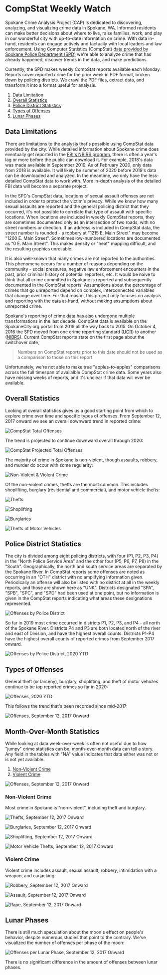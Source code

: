 # CompStat Weekly Watch

Spokane Crime Analysis Project (CAP) is dedicated to discovering, analyzing, and visualizing crime data in Spokane, WA. Informed residents can make better decisions about where to live, raise families, work, and play in our wonderful city with up-to-date information on crime. With data in-hand, residents can engage actively and factually with local leaders and law enforcement. Using Computer Statistics (CompStat) [data provided by Spokane Police Department (SPD)](https://my.spokanecity.org/police/prevention/compstat/) we're able to analyze crime that has already happened, discover trends in the data, and make predictions.

Currently, the SPD makes weekly CompStat reports available each Monday. Reports cover reported crime for the prior week in PDF format, broken down by policing districts. We crawl the PDF files, extract data, and transform it into a format useful for analysis.

1. [Data Limitation](#data-limitations)
1. [Overall Statistics](#overall-statistics)
1. [Police District Statistics](#police-district-statistics)
1. [Types of Offenses](#types-of-offenses)
1. [Lunar Phases](#lunar-phases)

## Data Limitations

There are limitations to the analysis that's possible using CompStat data provided by the city. While detailed information about Spokane crime does eventually get reported in the [FBI's NBIRS program](https://crime-data-explorer.fr.cloud.gov/downloads-and-docs), there is often a year's lag or more before the public can download it. For example, 2018's data was made available in September 2019. As of February 2020, only data from 2018 is available. It will likely be summer of 2020 before 2019's data can be downloaded and analyzed. In the meantime, we only have the less-detailed CompStat data to work with. More in-depth analysis of the detailed FBI data will become a separate project.

In the SPD's CompStat data, locations of sexual assault offenses are not included in order to protect the victim's privacy. While we know how many sexual assaults are reported and the general policing district that they occurred, it's not possible to correlate that type of assault with specific locations. When locations are included in weekly CompStat reports, they are sometimes documented only as an intersection of two roads, with no street numbers or direction. If an address is included in CompStat data, the street number is rounded - a robbery at "1215 E. Main Street" may become "1200 E. Main Street". Sometimes low-numbered locations are documented as "0 E. Main Street". This makes density or "heat" mapping difficult, and the resulting graphics unreliable.

It is also well-known that many crimes are not reported to the authorities. This phenomena occurs for a number of reasons depending on the community - social pressures, negative law enforcement encounters in the past, prior criminal history of potential reporters, etc. It would be naive to think that all crime committed in Spokane is reported and subsequently documented in the CompStat reports. Assumptions about the percentage of crimes that go unreported depend on complex, interconnected variables that change over time. For that reason, this project only focuses on analysis and reporting with the data at-hand, without making assumptions about unreported crime.

Spokane's reporting of crime data has also undergone multiple transformations in the last decade. CompStat data is available on the SpokaneCity.org portal from 2019 all the way back to 2015. On October 4, 2016 the SPD moved from one crime reporting standard ([UCR](https://www.ucrdatatool.gov/)) to another ([NIBRS](https://www.fbi.gov/services/cjis/ucr/nibrs)). Current CompStat reports state on the first page about the switchover date,

> Numbers on CompStat reports prior to this date should not be used as a comparison to those on this report.

Unfortunately, we're not able to make true "apples-to-apples" comparisons across the full timespan of availalble CompStat crime data. Some years also have missing weeks of reports, and it's unclear if that data will ever be available.

## Overall Statistics

Looking at overall statistics gives us a good starting point from which to explore crime over time and specific types of offenses. From September 12, 2017 onward we see an overall downward trend in reported crime:

![CompStat Total Offenses](./figures/plot.offenses_over_time-1.png)

The trend is projected to continue downward overall through 2020:

![CompStat Projected Total Offenses](./figures/plot.offenses_over_time_pred-1.png)

The majority of crime in Spokane is non-violent, though assaults, robbery, and murder do occur with some regularity:

![Non-Violent & Violent Crime](./figures/plot.offenses_over_time_violence-1.png)

Of the non-violent crimes, thefts are the most common. This includes shoplifting, burglary (residential and commercial), and motor vehicle thefts:

![Thefts](./figures/plot.theft_over_time-1.png)

![Shoplifting](./figures/plot.shoplifting_over_time-1.png)

![Burglaries](./figures/plot.burglaries_over_time-1.png)

![Thefts of Motor Vehicles](./figures/plot.tomv_over_time-1.png)

## Police District Statistics

The city is divided among eight policing districts, with four (P1, P2, P3, P4) in the "North Police Service Area" and the other four (P5, P6, P7, P8) in the "South". Geographically, the north and south service areas are separated by the Spokane River. In CompStat reports some offenses are noted as occurring in an "OTH" district with no amplifying information given. Periodically an offense will also be listed with no district at all in the weekly reports, and those are shown here as "UNK". Districts designated "SPA", "SPB", "SPC", and "SPD" had been used at one point, but no information is given in the CompStat reports indicating what areas these designations represented.

![Offenses by Police District](./figures/plot.total_offenses_by_district-1.png)

So far in 2019 most crime occurred in districts P1, P2, P3, and P4 - all north of the Spokane River. Districts P4 and P3 are both located north of the river and east of Division, and have the highest overall counts. Districts P1-P4 have the highest overall counts of reported crimes from September 2017 onward.

![Offenses by Police District, 2020 YTD](./figures/plot.ytd_offenses_by_district-1.png)

## Types of Offenses

General theft (or larceny), burglary, shoplifting, and theft of motor vehicles continue to be top reported crimes so far in 2020:

![Offenses, 2020 YTD](./figures/plot.ytd_offenses_by_type-1.png)

This follows the trend that's been recorded since mid-2017:

![Offenses, September 12, 2017 Onward](./figures/plot.total_offenses_by_type-1.png)

## Month-Over-Month Statistics

While looking at data week-over-week is often not useful due to how "jumpy" crime statistics can be, month-over-month data can tell a story. Any field in the tables with "NA" value indicates that data either was not or is not yet available.

1. [Non-Violent Crime](#non-violent-crime)
1. [Violent Crime](#violent-crime)

![Offenses, September 12, 2017 Onward](./figures/table.offenses.png)

### Non-Violent Crime

Most crime in Spokane is "non-violent", including theft and burglary.

![Thefts, September 12, 2017 Onward](./figures/table.theft.png)

![Burglaries, September 12, 2017 Onward](./figures/table.burglary.png)

![Shoplifting, September 12, 2017 Onward](./figures/table.theft_shoplifting.png)

![Motor Vehicle Thefts, September 12, 2017 Onward](./figures/table.veh.%20theft.png)

### Violent Crime

Violent crime includes assault, sexual assault, robbery, intimidation with a weapon, and carjacking:

![Robbery, September 12, 2017 Onward](./figures/table.robbery.png)

![Assault, September 12, 2017 Onward](./figures/table.assault.png)

![Rape, September 12, 2017 Onward](./figures/table.rape.png)

## Lunar Phases

There is still much speculation about the moon's effect on people's behavior, despite numerous studies that point to the contrary. We've visualized the number of offenses per phase of the moon:

![Offenses per Lunar Phase, September 12, 2017 Onward](./figures/plot.offenses_by_lunar_phase-1.png)

There is no significant difference in the amount of offenses between lunar phases.
